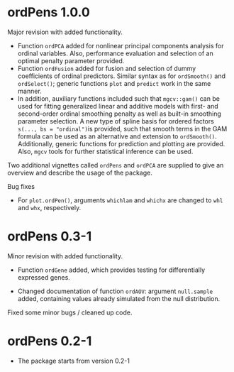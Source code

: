 
# ordPens 1.0.0

Major revision with added functionality.

-   Function `ordPCA` added for nonlinear principal components analysis
    for ordinal variables. Also, performance evaluation and selection of
    an optimal penalty parameter provided.  
-   Function `ordFusion` added for fusion and selection of dummy
    coefficients of ordinal predictors. Similar syntax as for
    `ordSmooth()` and `ordSelect()`; generic functions `plot` and
    `predict` work in the same manner.
-   In addition, auxiliary functions included such that `mgcv::gam()`
    can be used for fitting generalized linear and additive models with
    first- and second-order ordinal smoothing penalty as well as
    built-in smoothing parameter selection. A new type of spline basis
    for ordered factors `s(..., bs = "ordinal")`is provided, such that
    smooth terms in the GAM formula can be used as an alternative and
    extension to `ordSmooth()`. Additionally, generic functions for
    prediction and plotting are provided. Also, `mgcv` tools for further
    statistical inference can be used.

Two additional vignettes called `ordPens` and `ordPCA` are supplied to
give an overview and describe the usage of the package.

Bug fixes

-   For `plot.ordPen()`, arguments `whichlam` and `whichx` are changed
    to `whl` and `whx`, respectively.

# ordPens 0.3-1

Minor revision with added functionality.

-   Function `ordGene` added, which provides testing for differentially
    expressed genes.

-   Changed documentation of function `ordAOV`: argument `null.sample`
    added, containing values already simulated from the null
    distribution.

Fixed some minor bugs / cleaned up code.

# ordPens 0.2-1

-   The package starts from version 0.2-1
